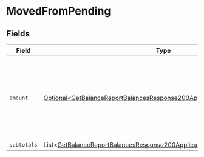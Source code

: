 # MovedFromPending


## Fields

| Field                                                                                                                                                                      | Type                                                                                                                                                                       | Required                                                                                                                                                                   | Description                                                                                                                                                                |
| -------------------------------------------------------------------------------------------------------------------------------------------------------------------------- | -------------------------------------------------------------------------------------------------------------------------------------------------------------------------- | -------------------------------------------------------------------------------------------------------------------------------------------------------------------------- | -------------------------------------------------------------------------------------------------------------------------------------------------------------------------- |
| `amount`                                                                                                                                                                   | [Optional\<GetBalanceReportBalancesResponse200ApplicationHalPlusJsonAmount>](../../models/operations/GetBalanceReportBalancesResponse200ApplicationHalPlusJsonAmount.md)   | :heavy_minus_sign:                                                                                                                                                         | In v2 endpoints, monetary amounts are represented as objects with a `currency` and `value` field.                                                                          |
| `subtotals`                                                                                                                                                                | List\<[GetBalanceReportBalancesResponse200ApplicationHalPlusJsonSubtotals](../../models/operations/GetBalanceReportBalancesResponse200ApplicationHalPlusJsonSubtotals.md)> | :heavy_minus_sign:                                                                                                                                                         | N/A                                                                                                                                                                        |
